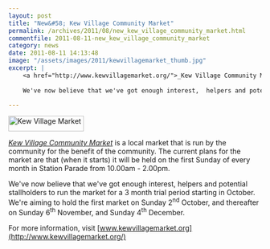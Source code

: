 ```yaml
---
layout: post
title: "New&#58; Kew Village Community Market"
permalink: /archives/2011/08/new_kew_village_community_market.html
commentfile: 2011-08-11-new_kew_village_community_market
category: news
date: 2011-08-11 14:13:48
image: "/assets/images/2011/kewvillagemarket_thumb.jpg"
excerpt: |
    <a href="http://www.kewvillagemarket.org/">_Kew Village Community Market_</a> is a local market that is run by the community for the benefit of the community.  The current plans for the market are that (when it starts) it will be held on the first Sunday of every month in Station Parade from 10.00am - 2.00pm.
    
    We've now believe that we've got enough interest,  helpers and potential stallholders to run the market for a 3 month trial period starting in October.  We're aiming to hold the first market on Sunday 2<sup>nd</sup> October, and thereafter on Sunday 6<sup>th</sup> November, and Sunday 4<sup>th</sup> December.

---
```


<a href="/assets/images/2011/kewvillagemarket.jpg" title="See larger version of - Kew Village Market"><img src="/assets/images/2011/kewvillagemarket_thumb.jpg" width="150" height="31" alt="Kew Village Market" class=" right" /></a>

[*Kew Village Community Market*](http://www.kewvillagemarket.org/) is a local market that is run by the community for the benefit of the community. The current plans for the market are that (when it starts) it will be held on the first Sunday of every month in Station Parade from 10.00am - 2.00pm.

We've now believe that we've got enough interest, helpers and potential stallholders to run the market for a 3 month trial period starting in October. We're aiming to hold the first market on Sunday 2<sup>nd</sup> October, and thereafter on Sunday 6<sup>th</sup> November, and Sunday 4<sup>th</sup> December.

For more information, visit [www.kewvillagemarket.org](http://www.kewvillagemarket.org/)
